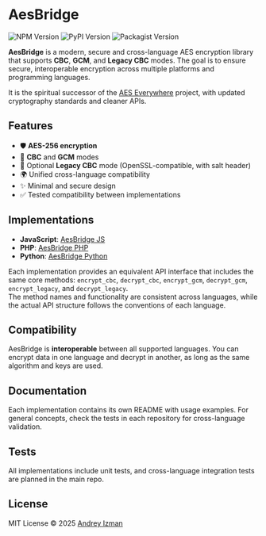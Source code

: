 # AesBridge

![NPM Version](https://img.shields.io/npm/v/aes-bridge.svg)
![PyPI Version](https://img.shields.io/pypi/v/aes-bridge.svg)
![Packagist Version](https://img.shields.io/packagist/v/mervick/aes-bridge.svg)


**AesBridge** is a modern, secure and cross-language AES encryption library that supports **CBC**, **GCM**, and **Legacy CBC** modes.
The goal is to ensure secure, interoperable encryption across multiple platforms and programming languages.

It is the spiritual successor of the [AES Everywhere](https://github.com/mervick/aes-everywhere-legacy) project, with updated cryptography standards and cleaner APIs.

## Features

* 🛡️ **AES-256 encryption**
* 🔐 **CBC** and **GCM** modes
* 🧪 Optional **Legacy CBC** mode (OpenSSL-compatible, with salt header)
* 🌍 Unified cross-language compatibility
* ✨ Minimal and secure design
* ✅ Tested compatibility between implementations


## Implementations

* **JavaScript**: [AesBridge JS](https://github.com/mervick/aes-bridge-js)
* **PHP**: [AesBridge PHP](https://github.com/mervick/aes-bridge-php)
* **Python**: [AesBridge Python](https://github.com/mervick/aes-bridge-python)


Each implementation provides an equivalent API interface that includes the same core methods: `encrypt_cbc`, `decrypt_cbc`, `encrypt_gcm`, `decrypt_gcm`, `encrypt_legacy`, and `decrypt_legacy`.  
The method names and functionality are consistent across languages, while the actual API structure follows the conventions of each language.

## Compatibility

AesBridge is **interoperable** between all supported languages. You can encrypt data in one language and decrypt in another, as long as the same algorithm and keys are used.

## Documentation

Each implementation contains its own README with usage examples.
For general concepts, check the tests in each repository for cross-language validation.

## Tests

All implementations include unit tests, and cross-language integration tests are planned in the main repo.

## License

MIT License © 2025 [Andrey Izman](https://github.com/mervick)

